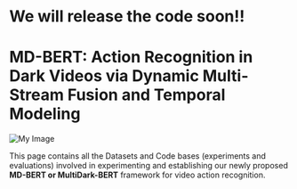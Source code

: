 # We will release the code soon!! #

# MD-BERT: Action Recognition in Dark Videos via Dynamic Multi-Stream Fusion and Temporal Modeling

![My Image](assets/IJCNN-24-Arch.png)

This page contains all the Datasets and Code bases (experiments and evaluations) involved in experimenting and establishing our newly proposed **MD-BERT or MultiDark-BERT** framework for video action recognition.

